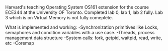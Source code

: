 Harvard's teaching Operating System OS161 extension for the course ECE344 at the University OF Toronto.
Completed lab 0, lab 1, lab 2 fully.
Lab 3 which is on Virtual Memory is not fully comeplete.

What is implemented and working:
-Synchronization primitives like Locks, semaphores and condition variables with a use case.
-Threads, process management data structure
-System calls: fork, getpid, waitpid, read, write, etc
-Coremap

